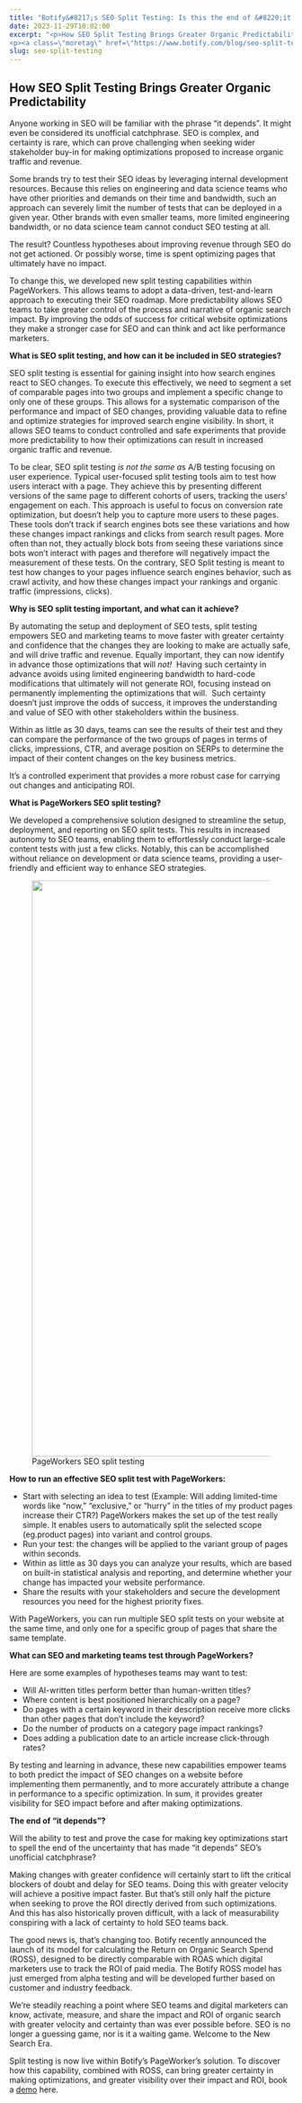 ```yaml
---
title: "Botify&#8217;s SEO Split Testing: Is this the end of &#8220;it depends&#8221; for SEO?"
date: 2023-11-29T10:02:00
excerpt: "<p>How SEO Split Testing Brings Greater Organic Predictability Anyone working in SEO will be familiar with the phrase “it depends”. It might even be considered its unofficial catchphrase. SEO is complex, and certainty is rare, which can prove challenging when seeking wider stakeholder buy-in for making optimizations proposed to increase organic traffic and revenue.&nbsp; Some&hellip; </p>
<p><a class=\"moretag\" href=\"https://www.botify.com/blog/seo-split-testing\">Read the full article</a></p>"
slug: seo-split-testing
---
```



<h2 class="wp-block-heading" id="h-how-seo-split-testing-brings-greater-organic-predictability">How SEO Split Testing Brings Greater Organic Predictability</h2>



<p>Anyone working in SEO will be familiar with the phrase “it depends”. It might even be considered its unofficial catchphrase. SEO is complex, and certainty is rare, which can prove challenging when seeking wider stakeholder buy-in for making optimizations proposed to increase organic traffic and revenue.&nbsp;</p>



<p>Some brands try to test their SEO ideas by leveraging internal development resources. Because this relies on engineering and data science teams who have other priorities and demands on their time and bandwidth, such an approach can severely limit the number of tests that can be deployed in a given year. Other brands with even smaller teams, more limited engineering bandwidth, or no data science team cannot conduct SEO testing at all.&nbsp;</p>



<p>The result? Countless hypotheses about improving revenue through SEO do not get actioned. Or possibly worse, time is spent optimizing pages that ultimately have no impact.&nbsp;</p>



<p>To change this, we developed new split testing capabilities within PageWorkers. This allows teams to adopt a data-driven, test-and-learn approach to executing their SEO roadmap. More predictability allows SEO teams to take greater control of the process and narrative of organic search impact. By improving the odds of success for critical website optimizations they make a stronger case for SEO and can think and act like performance marketers.&nbsp;&nbsp;</p>



<p><strong>What is SEO split testing, and how can it be included in SEO strategies?&nbsp;</strong></p>



<p>SEO split testing is essential for gaining insight into how search engines react to SEO changes. To execute this effectively, we need to segment a set of comparable pages into two groups and implement a specific change to only one of these groups. This allows for a systematic comparison of the performance and impact of SEO changes, providing valuable data to refine and optimize strategies for improved search engine visibility. In short, it allows SEO teams to conduct controlled and safe experiments that provide more predictability to how their optimizations can result in increased organic traffic and revenue.&nbsp;</p>



<p>To be clear, SEO split testing <em>is not the same a</em>s A/B testing focusing on user experience. Typical user-focused split testing tools aim to test how users interact with a page. They achieve this by presenting different versions of the same page to different cohorts of users, tracking the users’ engagement on each. This approach is useful to focus on conversion rate optimization, but doesn’t help you to capture more users to these pages. These tools don’t track if search engines bots see these variations and how these changes impact rankings and clicks from search result pages. More often than not, they actually block bots from seeing these variations since bots won’t interact with pages and therefore will negatively impact the measurement of these tests. On the contrary, SEO Split testing is meant to test how changes to your pages influence search engines behavior, such as crawl activity, and how these changes impact your rankings and organic traffic (impressions, clicks).&nbsp;</p>



<p><strong>Why is SEO split testing important, and what can it achieve?</strong></p>



<p>By automating the setup and deployment of SEO tests, split testing empowers SEO and marketing teams to move faster with greater certainty and confidence that the changes they are looking to make are actually safe, and will drive traffic and revenue. Equally important, they can now identify in advance those optimizations that will <em>not!&nbsp; </em>Having such certainty in advance avoids using limited engineering bandwidth to hard-code modifications that ultimately will not generate ROI, focusing instead on permanently implementing the optimizations that will.&nbsp; Such certainty doesn’t just improve the odds of success, it improves the understanding and value of SEO with other stakeholders within the business.&nbsp;</p>



<p>Within as little as 30 days, teams can see the results of their test and they can compare the performance of the two groups of pages in terms of clicks, impressions, CTR, and average position on SERPs to determine the impact of their content changes on the key business metrics.&nbsp;</p>



<p>It’s a controlled experiment that provides a more robust case for carrying out changes and anticipating ROI.&nbsp;</p>



<p><strong>What is PageWorkers SEO split testing?</strong></p>



<p>We developed a comprehensive solution designed to streamline the setup, deployment, and reporting on SEO split tests. This results in increased autonomy to SEO teams, enabling them to effortlessly conduct large-scale content tests with just a few clicks. Notably, this can be accomplished without reliance on development or data science teams, providing a user-friendly and efficient way to enhance SEO strategies.&nbsp;</p>



<figure class="wp-block-image size-large is-resized"><img loading="lazy" decoding="async" width="818" height="1024" src="https://www.botify.com/wp-content/uploads/2023/11/Split-testing-818x1024.jpg" alt="" class="wp-image-6364" style="width:750px" srcset="https://www.botify.com/wp-content/uploads/2023/11/Split-testing-818x1024.jpg 818w, https://www.botify.com/wp-content/uploads/2023/11/Split-testing-240x300.jpg 240w, https://www.botify.com/wp-content/uploads/2023/11/Split-testing-768x962.jpg 768w, https://www.botify.com/wp-content/uploads/2023/11/Split-testing-600x751.jpg 600w, https://www.botify.com/wp-content/uploads/2023/11/Split-testing-1040x1302.jpg 1040w, https://www.botify.com/wp-content/uploads/2023/11/Split-testing.jpg 1118w" sizes="(max-width: 818px) 100vw, 818px" /><figcaption class="wp-element-caption">PageWorkers SEO split testing</figcaption></figure>



<p><strong>How to run an effective SEO split test with PageWorkers:</strong></p>



<ul>
<li>Start with selecting an idea to test (Example: Will adding limited-time words like “now,” “exclusive,” or “hurry” in the titles of my product pages increase their CTR?) PageWorkers makes the set up of the test really simple. It enables users to automatically split the selected scope (eg.product pages) into variant and control groups.&nbsp;</li>



<li>Run your test: the changes will be applied to the variant group of pages within seconds.</li>



<li>Within as little as 30 days you can analyze your results, which are based on built-in statistical analysis and reporting, and determine whether your change has impacted your website performance.</li>



<li>Share the results with your stakeholders and secure the development resources you need for the highest priority fixes.</li>
</ul>



<p>With PageWorkers, you can run multiple SEO split tests on your website at the same time, and only one for a specific group of pages that share the same template.&nbsp;</p>



<p><strong>What can SEO and marketing teams test through PageWorkers?</strong></p>



<p>Here are some examples of hypotheses teams may want to test:</p>



<ul>
<li>Will AI-written titles perform better than human-written titles?</li>



<li>Where content is best positioned hierarchically on a page?</li>



<li>Do pages with a certain keyword in their description receive more clicks than other pages that don’t include the keyword?</li>



<li>Do the number of products on a category page impact rankings?</li>



<li>Does adding a publication date to an article increase click-through rates?</li>
</ul>



<p>By testing and learning in advance, these new capabilities empower teams to both predict the impact of SEO changes on a website before implementing them permanently, and to more accurately attribute a change in performance to a specific optimization. In sum, it provides greater visibility for SEO impact before and after making optimizations.&nbsp;&nbsp;</p>



<p><strong>The end of “it depends”?&nbsp;</strong></p>



<p>Will the ability to test and prove the case for making key optimizations start to spell the end of the uncertainty that has made “it depends” SEO’s unofficial catchphrase?&nbsp;</p>



<p>Making changes with greater confidence will certainly start to lift the critical blockers of doubt and delay for SEO teams. Doing this with greater velocity will achieve a positive impact faster. But that’s still only half the picture when seeking to prove the ROI directly derived from such optimizations. And this has also historically proven difficult, with a lack of measurability conspiring with a lack of certainty to hold SEO teams back.</p>



<p>The good news is, that’s changing too. Botify recently announced the launch of its model for calculating the Return on Organic Search Spend (ROSS), designed to be directly comparable with ROAS which digital marketers use to track the ROI of paid media. The Botify ROSS model has just emerged from alpha testing and will be developed further based on customer and industry feedback.</p>



<p>We’re steadily reaching a point where SEO teams and digital marketers can know, activate, measure, and share the impact and ROI of organic search with greater velocity and certainty than was ever possible before. SEO is no longer a guessing game, nor is it a waiting game. Welcome to the New Search Era.</p>



<p>Split testing is now live within Botify’s PageWorker’s solution. To discover how this capability, combined with ROSS, can bring greater certainty in making optimizations, and greater visibility over their impact and ROI, book a <a href="https://www.botify.com/request-a-demo">demo</a> here.</p>
